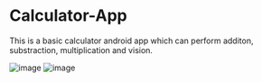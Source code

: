 # Calculator-App
This is a basic calculator android app which can perform additon, substraction, multiplication and vision.

![image](https://user-images.githubusercontent.com/107808248/179859017-f01ff2dc-fed3-47cf-a7cd-676a8325cbb2.png)
![image](https://user-images.githubusercontent.com/107808248/179859086-11310526-c309-4bbb-8793-5305ecfcc296.png)

